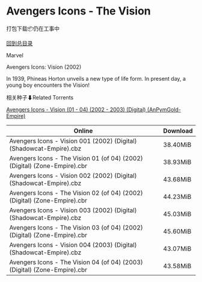 # Avengers Icons - The Vision

打包下载📦仍在工事中

[回到总目录](/Catalogs.md)

Marvel

Avengers Icons: Vision (2002)

In 1939, Phineas Horton unveils a new type of life form. In present day, a young boy encounters the Vision!





相关种子⬇Related Torrents

[Avengers Icons - Vision (01 - 04) (2002 - 2003) (Digital) (AnPymGold-Empire)](https://github.com/alicewish/markdown/blob/master/torrent/Avengers-Icons---Vision--01---04---2002---2003---Digital---AnPymGold-Empire.md)

Online | Download
--- | ---
Avengers Icons - Vision 001 (2002) (Digital) (Shadowcat-Empire).cbz | 38.40MiB
Avengers Icons - The Vision 01 (of 04) (2002) (Digital) (Zone-Empire).cbr | 38.93MiB
Avengers Icons - Vision 002 (2002) (Digital) (Shadowcat-Empire).cbz | 43.68MiB
Avengers Icons - The Vision 02 (of 04) (2002) (Digital) (Zone-Empire).cbr | 44.23MiB
Avengers Icons - Vision 003 (2002) (Digital) (Shadowcat-Empire).cbz | 45.03MiB
Avengers Icons - The Vision 03 (of 04) (2002) (Digital) (Zone-Empire).cbr | 45.60MiB
Avengers Icons - Vision 004 (2003) (Digital) (Shadowcat-Empire).cbz | 43.07MiB
Avengers Icons - The Vision 04 (of 04) (2003) (Digital) (Zone-Empire).cbr | 43.58MiB